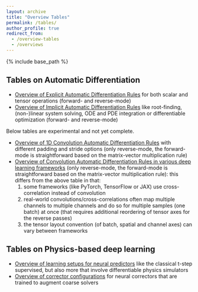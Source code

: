 ```yaml
---
layout: archive
title: "Overview Tables"
permalink: /tables/
author_profile: true
redirect_from:
  - /overview-tables
  - /overviews
---
```


{% include base_path %}

## Tables on Automatic Differentiation

* [Overview of Explicit Automatic Differentiation Rules](/autodiff-table) for both scalar and tensor operations (forward- and reverse-mode)
* [Overview of Implicit Automatic Differentiation Rules](/implicit-autodiff-table) like root-finding, (non-)linear system solving, ODE and PDE integration or differentiable optimization (forward- and reverse-mode)

Below tables are experimental and not yet complete.
* [Overview of 1D Convolution Automatic Differentiation
  Rules](/conv-autodiff-table) with different padding and stride options (only
  reverse-mode, the forward-mode is straightforward based on the matrix-vector
  multiplication rule)
* [Overview of Convolution Automatic Differentiation Rules in various deep
  learning frameworks](/conv-autodiff-table-frameworks) (only reverse-mode, the
  forward-mode is straightforward based on the matrix-vector multiplication
  rule): this differs from the above table in that:
  1. some frameworks (like PyTorch, TensorFlow or JAX) use cross-correlation
     instead of convolution
  2. real-world convolutions/cross-correlations often map multiple channels to
     multiple channels and do so for multiple samples (one batch) at once (that
     requires additional reordering of tensor axes for the reverse passes)
  3. the tensor layout convention (of batch, spatial and channel axes) can vary
     between frameworks

## Tables on Physics-based deep learning

* [Overview of learning setups for neural predictors](/predictor-learning-setups) like the classical t-step supervised, but also more that involve differentiable physics simulators
* [Overview of corrector configurations](/corrector-configurations) for neural correctors that are trained to augment coarse solvers
